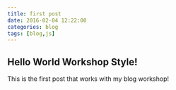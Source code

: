 ```yaml
---
title: first post
date: 2016-02-04 12:22:00
categories: blog
tags: [blog,js]
---
```


## Hello World Workshop Style!

This is the first post that works with my blog workshop!